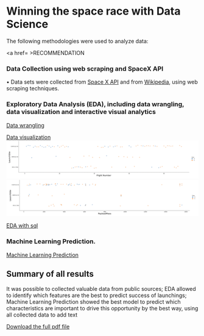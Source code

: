 # Winning the space race with Data Science

The following methodologies were used to analyze data:

<a  href= >RECOMMENDATION</a>

<h3>Data Collection using web scraping and SpaceX API</h3>
  • Data sets were collected from <a  href= "https://api.spacexdata.com/v4/rockets/">Space X API</a> and
from <a  href= "https://en.wikipedia.org/wiki/List_of_Falcon/_9/_and_Falcon_Heavy_launches">Wikipedia</a>, using web scraping techniques.

<h3>Exploratory Data Analysis (EDA), including data wrangling, data visualization and
interactive visual analytics</h3>

<a href="https://github.com/Mobolaji-Github/Coursera-Capstone-Project/blob/main/Data%20Wrangling.ipynb"> Data wrangling </a>

<a href="https://github.com/Mobolaji-Github/Coursera-Capstone-Project/blob/main/EDA%20with%20Data%20Visualization.ipynb"> Data visualization </a> 
<img src="https://github.com/Mobolaji-Github/Coursera-Capstone-Project/blob/main/screenshot/Screenshot%202022-06-26%20at%2016.47.23.png">
<img src="https://github.com/Mobolaji-Github/Coursera-Capstone-Project/blob/main/screenshot/Screenshot%202022-06-26%20at%2016.47.40.png">

<a href="https://github.com/Mobolaji-Github/Coursera-Capstone-Project/blob/main/EDA.ipynb"> EDA with sql </a>

<h3>Machine Learning Prediction.</h3>

<a href="https://github.com/Mobolaji-Github/Coursera-Capstone-Project/blob/main/Machine%20Learning%20Prediction.ipynb">Machine Learning Prediction </a>

<h2>Summary of all results</h2>

It was possible to collected valuable data from public sources;
EDA allowed to identify which features are the best to predict success of
launchings;
Machine Learning Prediction showed the best model to predict which
characteristics are important to drive this opportunity by the best way, using all
collected data to add text

<a href="https://github.com/Mobolaji-Github/Coursera-Capstone-Project/blob/main/Bada_Bolaji_coursera.pdf">Download the full pdf file </a> 
